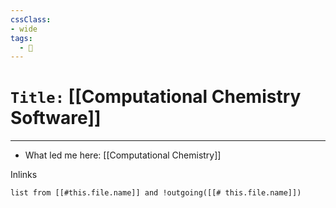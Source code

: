 ```yaml
---
cssClass:
- wide
tags:
  - 🧪
---
```


# `Title:` [[Computational Chemistry Software]]
--- 

- What led me here: [[Computational Chemistry]]

Inlinks
```dataview 
list from [[#this.file.name]] and !outgoing([[# this.file.name]]) 
```